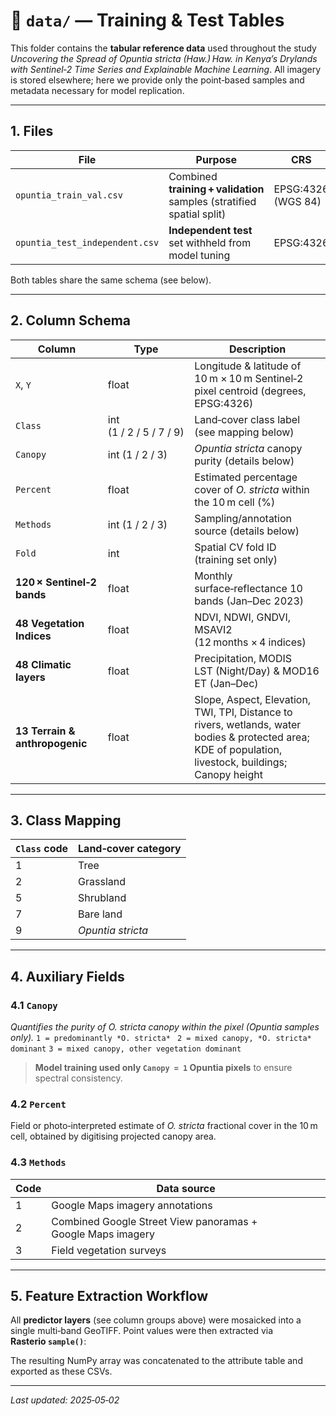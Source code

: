 # 📂 `data/` — Training & Test Tables

This folder contains the **tabular reference data** used throughout the study *Uncovering the Spread of *Opuntia stricta* (Haw.) Haw. in Kenya’s Drylands with Sentinel‑2 Time Series and Explainable Machine Learning*. All imagery is stored elsewhere; here we provide only the point‐based samples and metadata necessary for model replication.

---

## 1. Files

| File                           | Purpose                                                                | CRS                |
| ------------------------------ | ---------------------------------------------------------------------  | ------------------ |
| `opuntia_train_val.csv`        | Combined **training + validation** samples (stratified spatial split)  | EPSG:4326 (WGS 84) |
| `opuntia_test_independent.csv` | **Independent test** set withheld from model tuning                    | EPSG:4326          |

Both tables share the same schema (see below).

---

## 2. Column Schema

| Column                         | Type                    | Description                                                                                                                                          |
| ------------------------------ | ----------------------- | ---------------------------------------------------------------------------------------------------------------------------------------------------- |
| `X`, `Y`                       | float                   | Longitude & latitude of 10 m × 10 m Sentinel‑2 pixel centroid (degrees, EPSG:4326)                                                                   |
| `Class`                        | int (1 / 2 / 5 / 7 / 9) | Land‑cover class label (see mapping below)                                                                                                           |
| `Canopy`                       | int (1 / 2 / 3)         | *Opuntia stricta* canopy purity (details below)                                                                                                      |
| `Percent`                      | float                   | Estimated percentage cover of *O. stricta* within the 10 m cell (%)                                                                                  |
| `Methods`                      | int (1 / 2 / 3)         | Sampling/annotation source (details below)                                                                                                           |
| `Fold`                         | int                     | Spatial CV fold ID (training set only)                                                                                                               |
| **120 × Sentinel‑2 bands**     | float                   | Monthly surface‑reflectance 10 bands (Jan–Dec 2023)                                                                                                |
| **48 Vegetation Indices**      | float                   | NDVI, NDWI, GNDVI, MSAVI2 (12 months × 4 indices)                                                                                                    |
| **48 Climatic layers**         | float                   | Precipitation, MODIS LST (Night/Day) & MOD16 ET (Jan–Dec)                                                                                     |
| **13 Terrain & anthropogenic** | float                   | Slope, Aspect, Elevation, TWI, TPI, Distance to rivers, wetlands, water bodies & protected area; KDE of population, livestock, buildings; Canopy height |

---

## 3. Class Mapping

| `Class` code | Land‑cover category |
| ------------ | ------------------- |
| 1            | Tree                |
| 2            | Grassland           |
| 5            | Shrubland           |
| 7            | Bare land           |
| 9            | *Opuntia stricta*   |

---

## 4. Auxiliary Fields

### 4.1 `Canopy`

*Quantifies the purity of *O. stricta* canopy within the pixel (Opuntia samples only).*
`1 = predominantly *O. stricta* `
`2 = mixed canopy, *O. stricta* dominant`
`3 = mixed canopy, other vegetation dominant`

> **Model training used only `Canopy = 1` Opuntia pixels** to ensure spectral consistency.

### 4.2 `Percent`

Field or photo‑interpreted estimate of *O. stricta* fractional cover in the 10 m cell, obtained by digitising projected canopy area.

### 4.3 `Methods`

| Code | Data source                                                 |
| ---- | ----------------------------------------------------------- |
| 1    | Google Maps imagery annotations                             |
| 2    | Combined Google Street View panoramas + Google Maps imagery |
| 3    | Field vegetation surveys                                    |

---

## 5. Feature Extraction Workflow

All  **predictor layers** (see column groups above) were mosaicked into a single multi‑band GeoTIFF. Point values were then extracted via **Rasterio `sample()`**:


The resulting NumPy array was concatenated to the attribute table and exported as these CSVs.

---


*Last updated: 2025‑05‑02*
